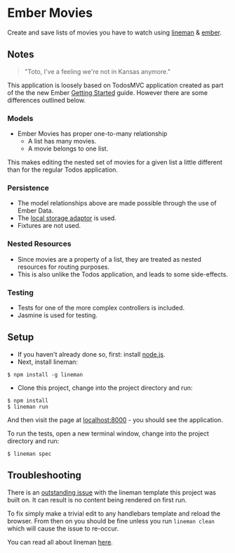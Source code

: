 # Ember Movies

Create and save lists of movies you have to watch using [lineman](https://github.com/testdouble/lineman)
& [ember](http://emberjs.com).

## Notes

> "Toto, I've a feeling we're not in Kansas anymore."

This application is loosely based on TodosMVC application created as part of the the 
new Ember [Getting Started](http://emberjs.com/guides/getting-started/) guide. However 
there are some differences outlined below.

### Models
* Ember Movies has proper one-to-many relationship
  * A list has many movies.
  * A movie belongs to one list.

This makes editing the nested set of movies for a given list a little different than for the regular Todos application.

### Persistence
  * The model relationships above are made possible through the use of Ember Data.
  * The [local storage adaptor](https://github.com/rpflorence/ember-localstorage-adapter) is used. 
  * Fixtures are not used.

### Nested Resources
  * Since movies are a property of a list, they are treated as nested resources for routing purposes. 
  * This is also unlike the Todos application, and leads to some side-effects. 

### Testing
  * Tests for one of the more complex controllers is included.
  * Jasmine is used for testing.


## Setup
* If you haven't already done so, first: install [node.js](http://nodejs.org).
* Next, install lineman:

`$ npm install -g lineman`

* Clone this project, change into the project directory and run:

```
$ npm install
$ lineman run
```

And then visit the page at [localhost:8000](http://localhost:8000) - you should see the application.

To run the tests, open a new terminal window, change into the project directory and run:
```
$ lineman spec
```

## Troubleshooting

There is an [outstanding issue](https://github.com/searls/lineman-ember-template/issues/2)
with the lineman template this project was built on. It can result is no content being rendered on first run.

To fix simply make a trivial edit to any handlebars template and reload the browser. From then on you
should be fine unless you run `lineman clean` which will cause the issue to re-occur.

You can read all about lineman [here](https://github.com/testdouble/lineman).

